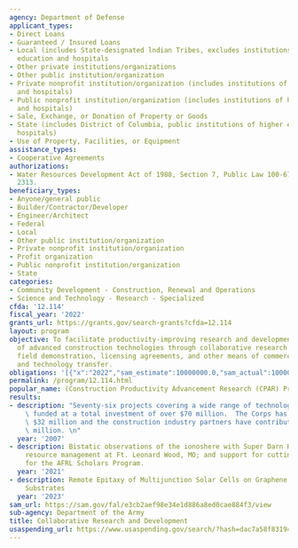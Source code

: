 ```yaml
---
agency: Department of Defense
applicant_types:
- Direct Loans
- Guaranteed / Insured Loans
- Local (includes State-designated lndian Tribes, excludes institutions of higher
  education and hospitals
- Other private institutions/organizations
- Other public institution/organization
- Private nonprofit institution/organization (includes institutions of higher education
  and hospitals)
- Public nonprofit institution/organization (includes institutions of higher education
  and hospitals)
- Sale, Exchange, or Donation of Property or Goods
- State (includes District of Columbia, public institutions of higher education and
  hospitals)
- Use of Property, Facilities, or Equipment
assistance_types:
- Cooperative Agreements
authorizations:
- Water Resources Development Act of 1988, Section 7, Public Law 100-676, 33 U.S.C.
  2313.
beneficiary_types:
- Anyone/general public
- Builder/Contractor/Developer
- Engineer/Architect
- Federal
- Local
- Other public institution/organization
- Private nonprofit institution/organization
- Profit organization
- Public nonprofit institution/organization
- State
categories:
- Community Development - Construction, Renewal and Operations
- Science and Technology - Research - Specialized
cfda: '12.114'
fiscal_year: '2022'
grants_url: https://grants.gov/search-grants?cfda=12.114
layout: program
objective: To facilitate productivity-improving research and development and application
  of advanced construction technologies through collaborative research and development,
  field demonstration, licensing agreements, and other means of commercialization
  and technology transfer.
obligations: '[{"x":"2022","sam_estimate":10000000.0,"sam_actual":10000000.0,"usa_spending_actual":13310622.83},{"x":"2023","sam_estimate":3574900.0,"sam_actual":0.0,"usa_spending_actual":3025339.0700000003},{"x":"2024","sam_estimate":15540702.0,"sam_actual":0.0,"usa_spending_actual":7705992.12}]'
permalink: /program/12.114.html
popular_name: (Construction Productivity Advancement Research (CPAR) Program)
results:
- description: "Seventy-six projects covering a wide range of technologies have been\
    \ funded at a total investment of over $70 million.  The Corps has provided over\
    \ $32 million and the construction industry partners have contributed over $38\
    \ million. \n"
  year: '2007'
- description: Bistatic observations of the ionoshere with Super Darn HR Radars; Natural
    resource management at Ft. Leonard Wood, MO; and support for cutting edge research
    for the AFRL Scholars Program.
  year: '2021'
- description: Remote Epitaxy of Multijunction Solar Cells on Graphene Coated III-V
    Substrates
  year: '2023'
sam_url: https://sam.gov/fal/e3cb2aef98e34e1d886a8ed0cae884f3/view
sub-agency: Department of the Army
title: Collaborative Research and Development
usaspending_url: https://www.usaspending.gov/search/?hash=dac7a58f8319451ac2d7d72359ae1b37
---
```

